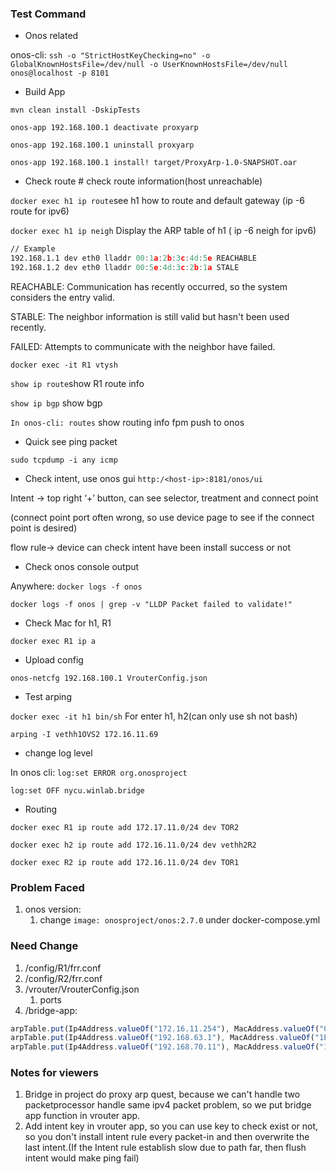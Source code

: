 ### Test Command

- Onos related

onos-cli: `ssh -o "StrictHostKeyChecking=no" -o GlobalKnownHostsFile=/dev/null -o UserKnownHostsFile=/dev/null onos@localhost -p 8101`

- Build App

`mvn clean install -DskipTests`

`onos-app 192.168.100.1 deactivate proxyarp`

`onos-app 192.168.100.1 uninstall proxyarp`

`onos-app 192.168.100.1 install! target/ProxyArp-1.0-SNAPSHOT.oar` 

- Check route # check route information(host unreachable)

`docker exec h1 ip route`see h1 how to route and default gateway (ip -6 route for ipv6)

`docker exec h1 ip neigh`  Display the ARP table of h1 ( ip -6 neigh for ipv6)

```nasm
// Example
192.168.1.1 dev eth0 lladdr 00:1a:2b:3c:4d:5e REACHABLE
192.168.1.2 dev eth0 lladdr 00:5e:4d:3c:2b:1a STALE
```

REACHABLE: Communication has recently occurred, so the system considers the entry valid.

STABLE: The neighbor information is still valid but hasn't been used recently.

FAILED: Attempts to communicate with the neighbor have failed.

`docker exec -it R1 vtysh`

`show ip route`show R1 route info

`show ip bgp` show bgp

`In onos-cli: routes` show routing info fpm push to onos

- Quick see ping packet

`sudo tcpdump -i any icmp`

- Check intent, use onos gui `http:/<host-ip>:8181/onos/ui`

Intent → top right ‘+’ button, can see selector, treatment and connect point

(connect point port often wrong, so use device page to see if the connect point is desired)

flow rule→ device can check intent have been install success or not

- Check onos console output

Anywhere: `docker logs -f onos` 

`docker logs -f onos | grep -v "LLDP Packet failed to validate!"`

- Check Mac for h1, R1

`docker exec R1 ip a`

- Upload config

`onos-netcfg 192.168.100.1 VrouterConfig.json`

- Test arping

`docker exec -it h1 bin/sh` For enter h1, h2(can only use sh not bash)

`arping -I vethh1OVS2 172.16.11.69`

- change log level

In onos cli: `log:set ERROR org.onosproject`

`log:set OFF nycu.winlab.bridge`

- Routing

`docker exec R1 ip route add 172.17.11.0/24 dev TOR2`

`docker exec h2 ip route add 172.16.11.0/24 dev vethh2R2`

`docker exec R2 ip route add 172.16.11.0/24 dev TOR1`

### Problem Faced

1. onos version:
    1. change `image: onosproject/onos:2.7.0` under docker-compose.yml

### Need Change

1. /config/R1/frr.conf
2. /config/R2/frr.conf
3. /vrouter/VrouterConfig.json
    1. ports
4. /bridge-app:
```jsx
arpTable.put(Ip4Address.valueOf("172.16.11.254"), MacAddress.valueOf("00:00:00:00:00:01"));
arpTable.put(Ip4Address.valueOf("192.168.63.1"), MacAddress.valueOf("1E:35:A3:75:B5:5A"));
arpTable.put(Ip4Address.valueOf("192.168.70.11"), MacAddress.valueOf("1E:35:A3:75:B5:5A"));
```

### Notes for viewers
1. Bridge in project do proxy arp quest, because we can't handle two packetprocessor handle same ipv4 packet problem, so we put bridge app function in vrouter app.
2. Add intent key in vrouter app, so you can use key to check exist or not, so you don't install intent rule every packet-in and then overwrite the last intent.(If the Intent rule establish slow due to path far, then flush intent would make ping fail)